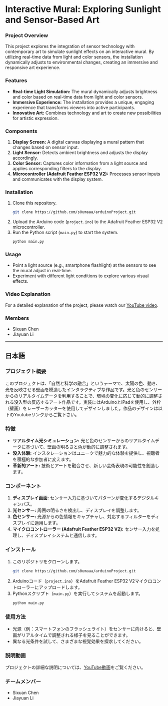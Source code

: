 
# Interactive Mural: Exploring Sunlight and Sensor-Based Art

### Project Overview
This project explores the integration of sensor technology with contemporary art to simulate sunlight effects on an interactive mural. By utilizing real-time data from light and color sensors, the installation dynamically adjusts to environmental changes, creating an immersive and responsive art experience.

### Features
- **Real-time Light Simulation:** The mural dynamically adjusts brightness and color based on real-time data from light and color sensors.
- **Immersive Experience:** The installation provides a unique, engaging experience that transforms viewers into active participants.
- **Innovative Art:** Combines technology and art to create new possibilities for artistic expression.

### Components
1. **Display Screen:** A digital canvas displaying a mural pattern that changes based on sensor input.
2. **Light Sensor:** Detects ambient brightness and adjusts the display accordingly.
3. **Color Sensor:** Captures color information from a light source and applies corresponding filters to the display.
4. **Microcontroller (Adafruit Feather ESP32 V2):** Processes sensor inputs and communicates with the display system.

### Installation
1. Clone this repository.
   ```bash
   git clone https://github.com/s0umaaa/arduinoProject.git
   ```
2. Upload the Arduino code (`project.ino`) to the Adafruit Feather ESP32 V2 microcontroller.
3. Run the Python script (`main.py`) to start the system.
   ```bash
   python main.py
   ```

### Usage
- Point a light source (e.g., smartphone flashlight) at the sensors to see the mural adjust in real-time.
- Experiment with different light conditions to explore various visual effects.

### Video Explanation
For a detailed explanation of the project, please watch our [YouTube video](https://www.youtube.com/watch?v=2enRfUNRr8E).

### Members
- Sixuan Chen
- Jiayuan Li

---

## 日本語

### プロジェクト概要
このプロジェクトは、「自然と科学の融合」というテーマで、太陽の色、動き、光を反映させる壁画を模造したインタラクティブな作品です。光と色のセンサーからのリアルタイムデータを利用することで、環境の変化に応じて動的に調整される没入型の反応するアート作品です。実装にはArduinoとiPadを使用し、外枠（壁画）をレーザーカッターを使用してデザインしました。作品のデザインは以下のYoutubeリンクからご覧下さい。

### 特徴
- **リアルタイム光シミュレーション:** 光と色のセンサーからのリアルタイムデータに基づいて、壁画の明るさと色が動的に調整されます。
- **没入体験:** インスタレーションはユニークで魅力的な体験を提供し、視聴者を積極的な参加者に変えます。
- **革新的アート:** 技術とアートを融合させ、新しい芸術表現の可能性を創造します。

### コンポーネント
1. **ディスプレイ画面:** センサー入力に基づいてパターンが変化するデジタルキャンバス。
2. **光センサー:** 周囲の明るさを検出し、ディスプレイを調整します。
3. **色センサー:** 光源からの色情報をキャプチャし、対応するフィルターをディスプレイに適用します。
4. **マイクロコントローラー (Adafruit Feather ESP32 V2):** センサー入力を処理し、ディスプレイシステムと通信します。

### インストール
1. このリポジトリをクローンします。
   ```bash
   git clone https://github.com/s0umaaa/arduinoProject.git
   ```
2. Arduinoコード（`project.ino`）をAdafruit Feather ESP32 V2マイクロコントローラーにアップロードします。
3. Pythonスクリプト（`main.py`）を実行してシステムを起動します。
   ```bash
   python main.py
   ```

### 使用方法
- 光源（例：スマートフォンのフラッシュライト）をセンサーに向けると、壁画がリアルタイムで調整される様子を見ることができます。
- 異なる光条件を試して、さまざまな視覚効果を探求してください。

### 説明動画
プロジェクトの詳細な説明については、[YouTube動画](https://www.youtube.com/watch?v=2enRfUNRr8E)をご覧ください。

### チームメンバー
- Sixuan Chen
- Jiayuan Li
